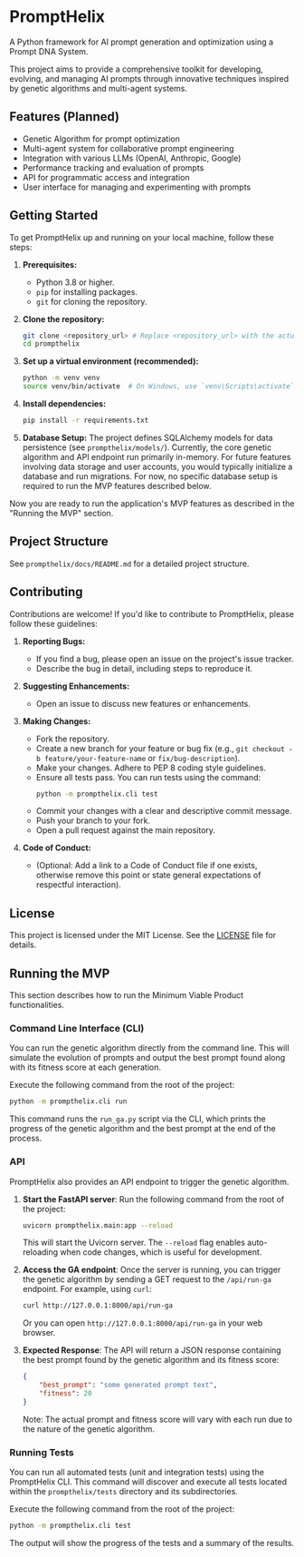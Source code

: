 # PromptHelix

A Python framework for AI prompt generation and optimization using a Prompt DNA System.

This project aims to provide a comprehensive toolkit for developing, evolving, and managing
AI prompts through innovative techniques inspired by genetic algorithms and multi-agent systems.

## Features (Planned)

*   Genetic Algorithm for prompt optimization
*   Multi-agent system for collaborative prompt engineering
*   Integration with various LLMs (OpenAI, Anthropic, Google)
*   Performance tracking and evaluation of prompts
*   API for programmatic access and integration
*   User interface for managing and experimenting with prompts

## Getting Started

To get PromptHelix up and running on your local machine, follow these steps:

1.  **Prerequisites:**
    *   Python 3.8 or higher.
    *   `pip` for installing packages.
    *   `git` for cloning the repository.

2.  **Clone the repository:**
    ```bash
    git clone <repository_url> # Replace <repository_url> with the actual URL
    cd prompthelix
    ```

3.  **Set up a virtual environment (recommended):**
    ```bash
    python -m venv venv
    source venv/bin/activate  # On Windows, use `venv\Scripts\activate`
    ```

4.  **Install dependencies:**
    ```bash
    pip install -r requirements.txt
    ```

5.  **Database Setup:**
    The project defines SQLAlchemy models for data persistence (see `prompthelix/models/`). Currently, the core genetic algorithm and API endpoint run primarily in-memory. For future features involving data storage and user accounts, you would typically initialize a database and run migrations. For now, no specific database setup is required to run the MVP features described below.

Now you are ready to run the application's MVP features as described in the "Running the MVP" section.

## Project Structure

See `prompthelix/docs/README.md` for a detailed project structure.

## Contributing

Contributions are welcome! If you'd like to contribute to PromptHelix, please follow these guidelines:

1.  **Reporting Bugs:**
    *   If you find a bug, please open an issue on the project's issue tracker.
    *   Describe the bug in detail, including steps to reproduce it.

2.  **Suggesting Enhancements:**
    *   Open an issue to discuss new features or enhancements.

3.  **Making Changes:**
    *   Fork the repository.
    *   Create a new branch for your feature or bug fix (e.g., `git checkout -b feature/your-feature-name` or `fix/bug-description`).
    *   Make your changes. Adhere to PEP 8 coding style guidelines.
    *   Ensure all tests pass. You can run tests using the command:
        ```bash
        python -m prompthelix.cli test
        ```
    *   Commit your changes with a clear and descriptive commit message.
    *   Push your branch to your fork.
    *   Open a pull request against the main repository.

4.  **Code of Conduct:**
    *   (Optional: Add a link to a Code of Conduct file if one exists, otherwise remove this point or state general expectations of respectful interaction).

## License

This project is licensed under the MIT License. See the [LICENSE](LICENSE) file for details.

## Running the MVP

This section describes how to run the Minimum Viable Product functionalities.

### Command Line Interface (CLI)

You can run the genetic algorithm directly from the command line. This will simulate the evolution of prompts and output the best prompt found along with its fitness score at each generation.

Execute the following command from the root of the project:

```bash
python -m prompthelix.cli run
```

This command runs the `run_ga.py` script via the CLI, which prints the progress of the genetic algorithm and the best prompt at the end of the process.

### API

PromptHelix also provides an API endpoint to trigger the genetic algorithm.

1.  **Start the FastAPI server**:
    Run the following command from the root of the project:
    ```bash
    uvicorn prompthelix.main:app --reload
    ```
    This will start the Uvicorn server. The `--reload` flag enables auto-reloading when code changes, which is useful for development.

2.  **Access the GA endpoint**:
    Once the server is running, you can trigger the genetic algorithm by sending a GET request to the `/api/run-ga` endpoint. For example, using `curl`:
    ```bash
    curl http://127.0.0.1:8000/api/run-ga
    ```
    Or you can open `http://127.0.0.1:8000/api/run-ga` in your web browser.

3.  **Expected Response**:
    The API will return a JSON response containing the best prompt found by the genetic algorithm and its fitness score:
    ```json
    {
        "best_prompt": "some generated prompt text",
        "fitness": 20
    }
    ```
    Note: The actual prompt and fitness score will vary with each run due to the nature of the genetic algorithm.

### Running Tests

You can run all automated tests (unit and integration tests) using the PromptHelix CLI. This command will discover and execute all tests located within the `prompthelix/tests` directory and its subdirectories.

Execute the following command from the root of the project:

```bash
python -m prompthelix.cli test
```

The output will show the progress of the tests and a summary of the results.

